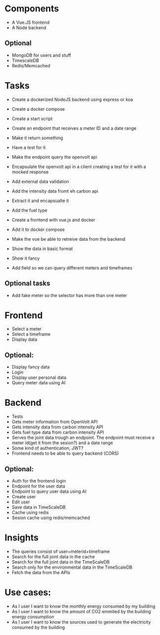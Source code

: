 # Components
- A Vue.JS frontend
- A Node backend

## Optional
- MongoDB for users and stuff
- TimescaleDB
- Redis/Memcached

# Tasks
- Create a dockerized NodeJS backend using express or koa
- Create a docker compose
- Create a start script
- Create an endpoint that receives a meter ID and a date range
- Make it return something
- Have a test for it
- Make the endpoint query the openvolt api
- Encapsulate the openvolt api in a client creating a test for it with a mocked response
- Add external data validation
- Add the intensity data fromt eh carbon api
- Extract it and encapsualte it
- Add the fuel type

- Create a frontend with vue.js and docker
- Add it to docker compose
- Make the vue be able to retreive data from the backend
- Show the data in basic format
- Show it fancy
- Add field so we can query different meters and timeframes

## Optional tasks
- Add fake meter so the selector has more than one meter


# Frontend
- Select a meter
- Select a timeframe
- Display data

## Optional:
- Display fancy data
- Login
- Display user personal data
- Query meter data using AI

# Backend
- Tests
- Gets meter information from OpenVolt API
- Gets intensity data from carbon intensity API
- Gets fuel type data from carbon intensity API
- Serves the joint data trough an endpoint. The endpoint must receive a meter id(get it from the sesion?) and a date range
- Some kind of authentication, JWT?
- Frontend needs to be able to query backend (CORS)

## Optional:
- Auth for the frontend login
- Endpoint for the user data
- Endpoint to query user data using AI
- Create user
- Edit user
- Save data in TimeScaleDB
- Cache using redis
- Sesion cache using redis/memcached


# Insights
- The queries consist of user+meterid+timeframe
- Search for the full joint data in the cache
- Search for the full joint data in the TimeScaleDB
- Search only for the environmental data in the TimeScaleDB
- Fetch the data from the APIs

# Use cases:
- As I user I want to know the monthly energy consumed by my building
- As I user I want to know the amount of CO2 emmited by the building energy consumption
- As I user I want to know the sources used to generate the electricity consumed by the building